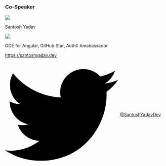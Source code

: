 ### Co-Speaker

<div class="introduction">
  <div class="introduction__left">
    <img class="introduction__left__avatar" style="object-fit: cover; object-position: top;" src="https://media.slid.es/uploads/1186731/images/10687917/santosh_yadav_20221025_122926_52493193568_o.jpg"/>
    <div class="introduction__left__info flex items-center flex-col">
      <p>Santosh Yadav</p>
      <img class="introduction__right__gde" src="https://github.com/AhsanAyaz/slides/raw/main/content/assets/images/gde-logo.png"/>
      <p>GDE for Angular, GitHub Star, Auth0 Amabassador</p>
      <!-- <p>Director at IOMechs</p> -->
    </div>
  </div>
</div>

<div class="footer">
  <div class="footer__site">
    <a href="https://codewithahsan.dev">https://santoshyadav.dev</a>
  </div>
  <div style="display: flex; gap: 6px; align-items: center;">
    <svg viewBox="0 0 20 20" aria-hidden="true" class="h-5 w-5 fill-slate-400"><path d="M6.29 18.251c7.547 0 11.675-6.253 11.675-11.675 0-.178 0-.355-.012-.53A8.348 8.348 0 0 0 20 3.92a8.19 8.19 0 0 1-2.357.646 4.118 4.118 0 0 0 1.804-2.27 8.224 8.224 0 0 1-2.605.996 4.107 4.107 0 0 0-6.993 3.743 11.65 11.65 0 0 1-8.457-4.287 4.106 4.106 0 0 0 1.27 5.477A4.073 4.073 0 0 1 .8 7.713v.052a4.105 4.105 0 0 0 3.292 4.022 4.095 4.095 0 0 1-1.853.07 4.108 4.108 0 0 0 3.834 2.85A8.233 8.233 0 0 1 0 16.407a11.615 11.615 0 0 0 6.29 1.84"></path></svg> <a href="https://twitter.com/SantoshYadavDev">@SantoshYadavDev</a>
  </div>
</div>
